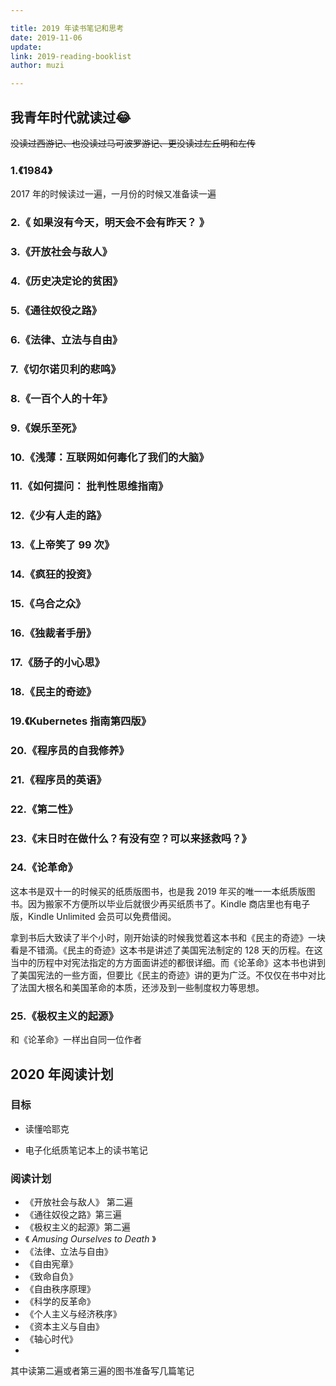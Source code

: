 ```yaml
---

title: 2019 年读书笔记和思考
date: 2019-11-06
update:
link: 2019-reading-booklist
author: muzi

---
```


## 我青年时代就读过😂

~~没读过西游记、也没读过马可波罗游记、更没读过左丘明和左传~~

### 1.《1984》

2017 年的时候读过一遍，一月份的时候又准备读一遍

### 2.《 如果沒有今天，明天会不会有昨天？ 》

### 3.《开放社会与敌人》

### 4.《历史决定论的贫困》

### 5.《通往奴役之路》

### 6.《法律、立法与自由》

### 7.《切尔诺贝利的悲鸣》

### 8.《一百个人的十年》

### 9.《娱乐至死》

### 10.《浅薄：互联网如何毒化了我们的大脑》

### 11.《如何提问： 批判性思维指南》

### 12.《少有人走的路》

### 13.《上帝笑了 99 次》

### 14.《疯狂的投资》

### 15.《乌合之众》

### 16.《独裁者手册》

### 17.《肠子的小心思》

### 18.《民主的奇迹》

### 19.《Kubernetes 指南第四版》

### 20.《程序员的自我修养》

### 21.《程序员的英语》

### 22.《第二性》

### 23.《末日时在做什么？有没有空？可以来拯救吗？》

### 24.《论革命》

这本书是双十一的时候买的纸质版图书，也是我 2019 年买的唯一一本纸质版图书。因为搬家不方便所以毕业后就很少再买纸质书了。Kindle 商店里也有电子版，Kindle  Unlimited 会员可以免费借阅。

拿到书后大致读了半个小时，刚开始读的时候我觉着这本书和《民主的奇迹》一块看是不错滴。《民主的奇迹》这本书是讲述了美国宪法制定的 128 天的历程。在这当中的历程中对宪法指定的方方面面讲述的都很详细。而《论革命》这本书也讲到了美国宪法的一些方面，但要比《民主的奇迹》讲的更为广泛。不仅仅在书中对比了法国大根名和美国革命的本质，还涉及到一些制度权力等思想。

### 25.《极权主义的起源》

和《论革命》一样出自同一位作者

## 2020 年阅读计划

### 目标

-   读懂哈耶克

-   电子化纸质笔记本上的读书笔记



### 阅读计划

-   《开放社会与敌人》 第二遍
-   《通往奴役之路》第三遍
-   《极权主义的起源》第二遍
-   《 *Amusing Ourselves to Death* 》
-   《法律、立法与自由》
-   《自由宪章》
-   《致命自负》
-   《自由秩序原理》
-   《科学的反革命》
-   《个人主义与经济秩序》
-   《资本主义与自由》
-   《轴心时代》
-   

其中读第二遍或者第三遍的图书准备写几篇笔记